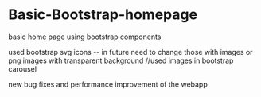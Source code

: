 # Basic-Bootstrap-homepage
basic home page using bootstrap components
    
used bootstrap svg icons -- in future need to change those with images or png images with transparent background
 //used images in bootstrap carousel           
   
      
new bug fixes and performance improvement of the webapp       
    
